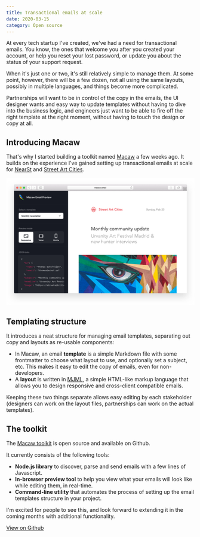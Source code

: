 ```yaml
---
title: Transactional emails at scale
date: 2020-03-15
category: Open source
---
```


At every tech startup I've created, we've had a need for transactional emails. You know, the ones that welcome you after you created your account, or help you reset your lost password, or update you about the status of your support request.

When it's just one or two, it's still relatively simple to manage them. At some point, however, there will be a few dozen, not all using the same layouts, possibly in multiple languages, and things become more complicated.

Partnerships will want to be in control of the copy in the emails, the UI designer wants and easy way to update templates without having to dive into the business logic, and engineers just want to be able to fire off the right template at the right moment, without having to touch the design or copy at all.

## Introducing Macaw

That's why I started building a toolkit named [Macaw](https://github.com/macaw-email/macaw) a few weeks ago. It builds on the experience I've gained setting up transactional emails at scale for [NearSt](https://near.st/) and [Street Art Cities](https://streetartcities.com/).

![In-browser email preview tool](browser-preview.png)

## Templating structure

It introduces a neat structure for managing email templates, separating out copy and layouts as re-usable components:

- In Macaw, an email **template** is a simple Markdown file with some frontmatter to choose what layout to use, and optionally set a subject, etc. This makes it easy to edit the copy of emails, even for non-developers.
- A **layout** is written in [MJML](https://mjml.io/), a simple HTML-like markup language that allows you to design responsive and cross-client compatible emails.

Keeping these two things separate allows easy editing by each stakeholder (designers can work on the layout files, partnerships can work on the actual templates).

## The toolkit

The [Macaw toolkit](https://github.com/macaw-email/macaw) is open source and available on Github.

It currently consists of the following tools:

- **Node.js library** to discover, parse and send emails with a few lines of Javascript.
- **In-browser preview tool** to help you view what your emails will look like while editing them, in real-time.
- **Command-line utility** that automates the process of setting up the email templates structure in your project.

I'm excited for people to see this, and look forward to extending it in the coming months with additional functionality.

<a class="button" rel="noopener noreferrer" href="https://github.com/macaw-email/macaw" target="_blank">View on Github</a>
